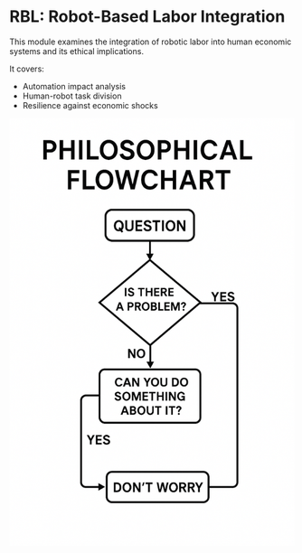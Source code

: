 # RBL: Robot-Based Labor Integration

This module examines the integration of robotic labor into human economic systems and its ethical implications.

It covers:
- Automation impact analysis
- Human-robot task division
- Resilience against economic shocks

![Robot Labor](../assets/images/philosophical.png)
